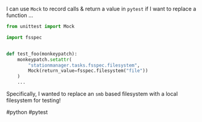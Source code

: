 I can use `Mock` to record calls & return a value in `pytest` if I want to replace a function ...

```python
from unittest import Mock

import fsspec


def test_foo(monkeypatch):
    monkeypatch.setattr(
        "stationmanager.tasks.fsspec.filesystem",
        Mock(return_value=fsspec.filesystem("file"))
    )
    ...
```

Specifically, I wanted to replace an `smb` based filesystem with a local filesystem for testing!

#python 
#pytest
